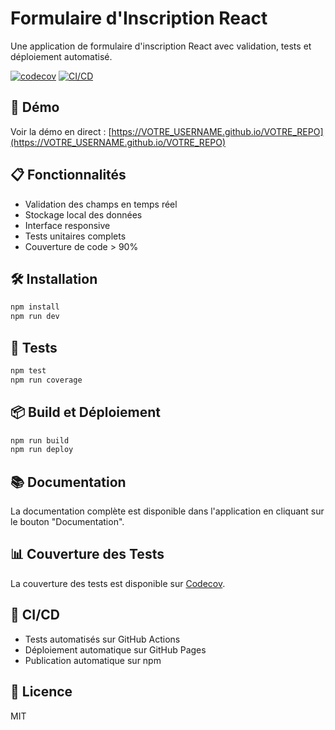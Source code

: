 # Formulaire d'Inscription React

Une application de formulaire d'inscription React avec validation, tests et déploiement automatisé.

[![codecov](https://codecov.io/gh/VOTRE_USERNAME/VOTRE_REPO/branch/main/graph/badge.svg)](https://codecov.io/gh/VOTRE_USERNAME/VOTRE_REPO)
[![CI/CD](https://github.com/VOTRE_USERNAME/VOTRE_REPO/actions/workflows/ci-cd.yml/badge.svg)](https://github.com/VOTRE_USERNAME/VOTRE_REPO/actions/workflows/ci-cd.yml)

## 🚀 Démo

Voir la démo en direct : [https://VOTRE_USERNAME.github.io/VOTRE_REPO](https://VOTRE_USERNAME.github.io/VOTRE_REPO)

## 📋 Fonctionnalités

- Validation des champs en temps réel
- Stockage local des données
- Interface responsive
- Tests unitaires complets
- Couverture de code > 90%

## 🛠️ Installation

```bash
npm install
npm run dev
```

## 🧪 Tests

```bash
npm test
npm run coverage
```

## 📦 Build et Déploiement

```bash
npm run build
npm run deploy
```

## 📚 Documentation

La documentation complète est disponible dans l'application en cliquant sur le bouton "Documentation".

## 📊 Couverture des Tests

La couverture des tests est disponible sur [Codecov](https://codecov.io/gh/VOTRE_USERNAME/VOTRE_REPO).

## 🔄 CI/CD

- Tests automatisés sur GitHub Actions
- Déploiement automatique sur GitHub Pages
- Publication automatique sur npm

## 📄 Licence

MIT
